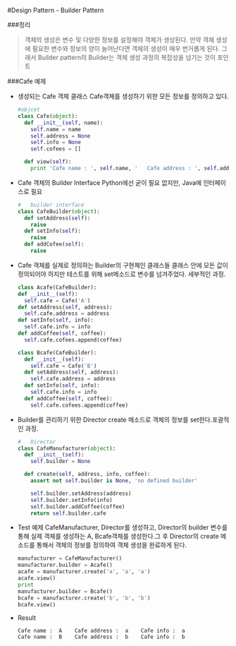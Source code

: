 #Design Pattern - Builder Pattern

###정리
>객체의 생성은 변수 및 다양한 정보를 설정해야 객체가 생성된다. 만약 객체 생성에 필요한 변수와 정보의 양이 늘어난다면 객체의 생성이 매우 번거롭게 된다. 그래서 Builder pattern의 Builder는 객체 생성 과정의 복잡성을 넘기는 것이 포인트

###Cafe 예제

* 생성되는 Cafe 객체 클래스
  Cafe객체를 생성하기 위한 모든 정보를 정의하고 있다.

  ```python
  #objcet
  class Cafe(object):
    def __init__(self, name):
      self.name = name
      self.address = None
      self.info = None
      self.cofees = []

    def view(self):
      print 'Cafe name : ', self.name, '   Cafe address : ', self.address, '   Cafe info : ', self.info,
  ```
  
* Cafe 객체의 Builder Interface 
  Python에선 굳이 필요 없지만, Java에 인터페이스로 필요
  
  ```python
  #   builder interface
  class CafeBuilder(object):
    def setAddress(self):
      raise
    def setInfo(self):
      raise
    def addCofee(self):
      raise
  ```

* Cafe 객체를 실제로 정의하는 Builder의 구현체인 클래스들
  클래스 안에 모든 값이 정의되어야 하지만 테스트를 위해 set메소드로 변수를 넘겨주었다. 세부적인 과정.
 
  ```python
  class Acafe(CafeBuilder):
  def __init__(self):
    self.cafe = Cafe('A')
  def setAddress(self, address):
    self.cafe.address = address
  def setInfo(self, info):
    self.cafe.info = info
  def addCoffee(self, coffee):
    self.cafe.cofees.append(coffee)

  class Bcafe(CafeBuilder):
    def __init__(self):
      self.cafe = Cafe('B')
    def setAddress(self, address):
      self.cafe.address = address
    def setInfo(self, info):
      self.cafe.info = info
    def addCoffee(self, coffee):
      self.cafe.cofees.append(coffee)
  ```

* Builder를 관리하기 위한 Director
  create 메소드로 객체의 정보를 set한다.포괄적인 과정.

  ```python
  #   Director
  class CafeManufacturer(object):
    def __init__(self):
      self.builder = None

    def create(self, address, info, coffee):
      assert not self.builder is None, 'no defined builder'

      self.builder.setAddress(address)
      self.builder.setInfo(info)
      self.builder.addCoffee(coffee)
      return self.builder.cafe
  ```
  
* Test 예제
  CafeManufacturer, Director를 생성하고, Director의 builder 변수를 통해 실제 객체를 생성하는 A, Bcafe객체를 생성한다.그 후 Director의 create 메소드를 통해서 객체의 정보를 정의하여 객체 생성을 완료하게 된다.

  ```python
  manufacturer = CafeManufacturer()
  manufacturer.builder = Acafe()
  acafe = manufacturer.create('a', 'a', 'a')
  acafe.view()
  print
  manufacturer.builder = Bcafe()
  bcafe = manufacturer.create('b', 'b', 'b')
  bcafe.view()
  ```
* Result

  ```
  Cafe name :  A    Cafe address :  a    Cafe info :  a
  Cafe name :  B    Cafe address :  b    Cafe info :  b
  ```
